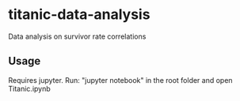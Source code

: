 # titanic-data-analysis
Data analysis on survivor rate correlations

## Usage
Requires jupyter.
Run: "jupyter notebook" in the root folder and open Titanic.ipynb